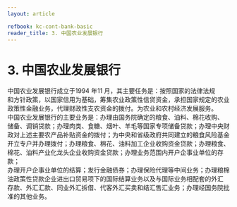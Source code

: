 ```yaml
---
layout: article

refbook: kc-cont-bank-basic
reader_title: 3. 中国农业发展银行
---
```


# 3. 中国农业发展银行

中国农业发展银行成立于1994 年11 月，其主要任务是：按照国家的法律法规<br />
    和方针政策，以国家信用为基础，筹集农业政策性信贷资金，承担国家规定的农业<br />
    政策性金融业务，代理财政性支农资金的拨付。为农业和农村经济发展服务。<br />
    中国农业发展银行的主要业务是：办理由国务院确定的粮食、油料、棉花收购、<br />
    储备、调销贷款；办理肉类、食糖、烟叶、羊毛等国家专项储备贷款；办理中央财<br />
    政对上述主要农产品补贴资金的拨付；为中央和省级政府共同建立的粮食风险基金<br />
    开立专户并办理拨付；办理粮食、棉花、油料加工企业收购资金贷款；办理粮食、<br />
    棉花、油料产业化龙头企业收购资金贷款；办理业务范围内开户企事业单位的存款；<br />
    办理开户企事业单位的结算；发行金融债券；办理保险代理等中间业务；办理粮棉<br />
    油政策性贷款企业进出口贸易项下的国际结算业务以及与国际业务相配套的外汇<br />
    存款、外汇汇款、同业外汇拆借、代客外汇买卖和结汇售汇业务；办理经国务院批<br />
  准的其他业务。